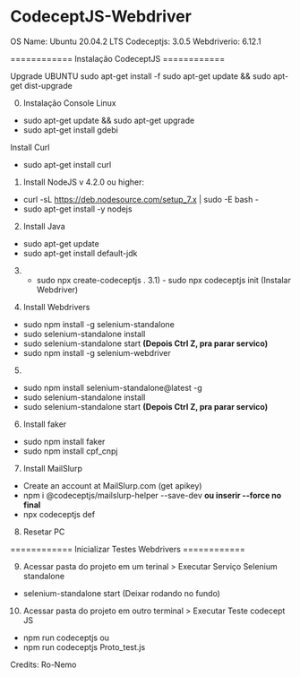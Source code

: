 # CodeceptJS-Webdriver


OS Name: Ubuntu 20.04.2 LTS
Codeceptjs: 3.0.5
Webdriverio: 6.12.1




============ Instalação CodeceptJS ============


Upgrade UBUNTU
sudo apt-get install -f
sudo apt-get update && sudo apt-get dist-upgrade



0) Instalação Console Linux
- sudo apt-get update && sudo apt-get upgrade
- sudo apt-get install gdebi

Install Curl
- sudo apt-get install curl

1) Install NodeJS v 4.2.0 ou higher:
- curl -sL https://deb.nodesource.com/setup_7.x | sudo -E bash - 
- sudo apt-get install -y nodejs


2) Install Java
- sudo apt-get update
- sudo apt-get install default-jdk

3) - sudo npx create-codeceptjs .
3.1) - sudo npx codeceptjs init (Instalar Webdriver) 

4) Install Webdrivers
- sudo npm install -g selenium-standalone
- sudo selenium-standalone install
- sudo selenium-standalone start      **(Depois Ctrl Z, pra parar servico)**
- sudo npm install -g selenium-webdriver

5) 
- sudo npm install selenium-standalone@latest -g
- sudo selenium-standalone install
- sudo selenium-standalone start      **(Depois Ctrl Z, pra parar servico)**

6) Install faker
- sudo npm install faker
- sudo npm install cpf_cnpj

7) Install MailSlurp
- Create an account at MailSlurp.com (get apikey)
- npm i @codeceptjs/mailslurp-helper --save-dev     **ou inserir --force no final**
- npx codeceptjs def

8) Resetar PC 

============ Inicializar Testes Webdrivers ============

9) Acessar pasta do projeto em um terinal > Executar Serviço Selenium standalone
- selenium-standalone start (Deixar rodando no fundo)

 
10) Acessar pasta do projeto em outro terminal > Executar Teste codecept JS
- npm run codeceptjs
ou
- npm run codeceptjs Proto_test.js

Credits: Ro-Nemo
